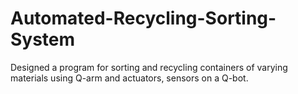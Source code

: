 # Automated-Recycling-Sorting-System
Designed a program for sorting and recycling containers of varying materials using Q-arm and actuators, sensors on a Q-bot.
